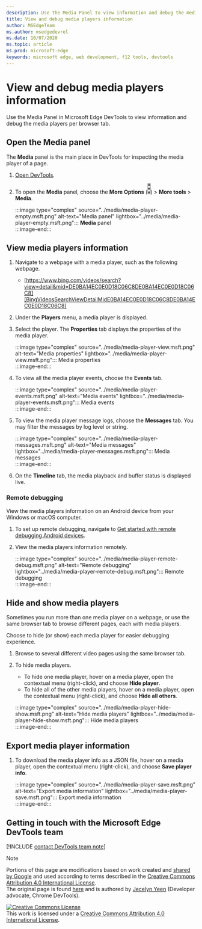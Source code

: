 ```yaml
---
description: Use the Media Panel to view information and debug the media players per browser tab.  
title: View and debug media players information
author: MSEdgeTeam
ms.author: msedgedevrel
ms.date: 10/07/2020 
ms.topic: article
ms.prod: microsoft-edge
keywords: microsoft edge, web development, f12 tools, devtools
---
```


# View and debug media players information  

Use the Media Panel in Microsoft Edge DevTools to view information and debug the media players per browser tab.  

## Open the Media panel  

The **Media** panel is the main place in DevTools for inspecting the media player of a page.

1.  [Open DevTools][DevtoolsGuideChromiumOpen].  
1.  To open the **Media** panel, choose the **More Options**  \(![More][ImageMoreIcon]\) > **More tools** > **Media**.  
    
    :::image type="complex" source="../media/media-player-empty.msft.png" alt-text="Media panel" lightbox="../media/media-player-empty.msft.png":::
       **Media** panel  
    :::image-end:::  
    
## View media players information  

1.  Navigate to a webpage with a media player, such as the following webpage.  
    
    *   [https://www.bing.com/videos/search?view=detail&mid=DE0BA14EC0E0D18C06C8DE0BA14EC0E0D18C06C8][BingVideosSearchViewDetailMidE0BA14EC0E0D18C06C8DE0BA14EC0E0D18C06C8]  
    
1.  Under the **Players** menu, a media player is displayed.  
1.  Select the player.  The **Properties** tab displays the properties of the media player.  
    
    :::image type="complex" source="../media/media-player-view.msft.png" alt-text="Media properties" lightbox="../media/media-player-view.msft.png":::
       Media properties  
    :::image-end:::  
    
1.  To view all the media player events, choose the **Events** tab.  
    
    :::image type="complex" source="../media/media-player-events.msft.png" alt-text="Media events" lightbox="../media/media-player-events.msft.png":::
       Media events  
    :::image-end:::  
    
1.  To view the media player message logs, choose the **Messages** tab.  You may filter the messages by log level or string.  
    
    :::image type="complex" source="../media/media-player-messages.msft.png" alt-text="Media messages" lightbox="../media/media-player-messages.msft.png":::
       Media messages  
    :::image-end:::  
    
1.  On the **Timeline** tab, the media playback and buffer status is displayed live.  
    
    <!--  
    <video autoplay loop muted playsinline>
        <source src="/microsoft-edge/devtools-guide-chromium/media-panel/images/05-timeline.mp4" type="video/mp4">
    </video>
    -->  
    
### Remote debugging  

View the media players information on an Android device from your Windows or macOS computer.  

1.  To set up remote debugging, navigate to [Get started with remote debugging Android devices](../remote-debugging/index.md).  
1.  View the media players information remotely.  
    
    :::image type="complex" source="../media/media-player-remote-debug.msft.png" alt-text="Remote debugging" lightbox="../media/media-player-remote-debug.msft.png":::
       Remote debugging  
    :::image-end:::  
    
## Hide and show media players  

Sometimes you run more than one media player on a webpage, or use the same browser tab to browse different pages, each with media players.

Choose to hide \(or show\) each media player for easier debugging experience.

1.  Browse to several different video pages using the same browser tab.  
1.  To hide media players.  
    *   To hide one media player, hover on a media player, open the contextual menu \(right-click\), and choose **Hide player**.  
    *   To hide all of the other media players, hover on a media player, open the contextual menu \(right-click\), and choose **Hide all others**.  
    
    :::image type="complex" source="../media/media-player-hide-show.msft.png" alt-text="Hide media players" lightbox="../media/media-player-hide-show.msft.png":::
       Hide media players  
    :::image-end:::  
    
## Export media player information  

1.  To download the media player info as a JSON file, hover on a media player, open the contextual menu \(right-click\), and choose **Save player info**.  
    
    :::image type="complex" source="../media/media-player-save.msft.png" alt-text="Export media information" lightbox="../media/media-player-save.msft.png":::
       Export media information  
    :::image-end:::  
    
## Getting in touch with the Microsoft Edge DevTools team  

[!INCLUDE [contact DevTools team note](../includes/contact-devtools-team-note.md)]  

<!-- images -->  

[ImageMoreIcon]: ../media/more-icon.msft.png  

<!-- links -->  

[DevtoolsGuideChromiumOpen]: ../open.md "Open Microsoft Edge DevTools"  

[BingVideosSearchViewDetailMidE0BA14EC0E0D18C06C8DE0BA14EC0E0D18C06C8]: https://www.bing.com/videos/search?view=detail&mid=DE0BA14EC0E0D18C06C8DE0BA14EC0E0D18C06C8 "Maximizing Productivity with the Edge Developer Tools | Bing Video"  

> [!NOTE]
> Portions of this page are modifications based on work created and [shared by Google][GoogleSitePolicies] and used according to terms described in the [Creative Commons Attribution 4.0 International License][CCA4IL].  
> The original page is found [here](https://developers.google.com/web/tools/chrome-devtools/media-panel/index) and is authored by [Jecelyn Yeen][JecelynYeen] \(Developer advocate, Chrome DevTools\).  

[![Creative Commons License][CCby4Image]][CCA4IL]  
This work is licensed under a [Creative Commons Attribution 4.0 International License][CCA4IL].  

[CCA4IL]: https://creativecommons.org/licenses/by/4.0  
[CCby4Image]: https://i.creativecommons.org/l/by/4.0/88x31.png  
[GoogleSitePolicies]: https://developers.google.com/terms/site-policies  
[JecelynYeen]: https://developers.google.com/web/resources/contributors/jecelynyeen  

